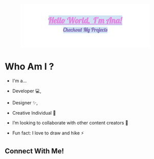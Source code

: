 
<p align="center"><a href=""><img width="80%" src="./assets/helloWorld.PNG" /></a></p>

# Who Am I ?
- I'm a...

- Developer 💻,

- Designer ✨,

- Creative Individual 🎨

- I’m looking to collaborate with other content creators 👯

- Fun fact: I love to draw and hike ⚡ 


## Connect With Me!
